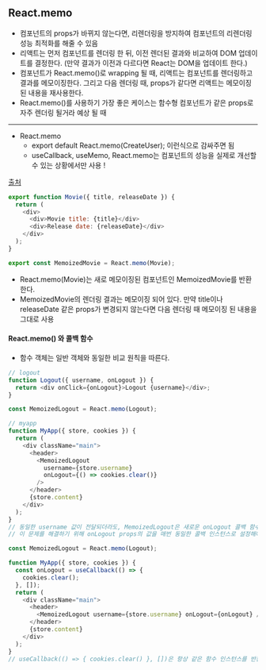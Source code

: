 ## React.memo

- 컴포넌트의 props가 바뀌지 않는다면, 리렌더링을 방지하여 컴포넌트의 리렌더링 성능 최적화를 해줄 수 있음
- 리액트는 먼저 컴포넌트를 렌더링 한 뒤, 이전 렌더된 결과와 비교하여 DOM 업데이트를 결정한다.
  (만약 결과가 이전과 다르다면 React는 DOM을 업데이트 한다.)
- 컴포넌트가 React.memo()로 wrapping 될 때, 리액트는 컴포넌트를 렌더링하고 결과를 메모이징한다.
  그리고 다음 렌더링 때, props가 같다면 리액트는 메모이징 된 내용을 재사용한다.
- React.memo()를 사용하기 가장 좋은 케이스는 함수형 컴포넌트가 같은 props로 자주 렌더링 될거라 예상 될 때

---

- React.memo
  - export default React.memo(CreateUser); 이런식으로 감싸주면 됨
  - useCallback, useMemo, React.memo는 컴포넌트의 성능을 실제로 개선할 수 있는 상황에서만 사용 !

[출처](https://dmitripavlutin.com/use-react-memo-wisely)

```Javascript
export function Movie({ title, releaseDate }) {
  return (
    <div>
      <div>Movie title: {title}</div>
      <div>Release date: {releaseDate}</div>
    </div>
  );
}

export const MemoizedMovie = React.memo(Movie);

```

- React.memo(Movie)는 새로 메모이징된 컴포넌트인 MemoizedMovie를 반환한다.
- MemoizedMovie의 렌더링 결과는 메모이징 되어 있다. 만약 title이나 releaseDate 같은 props가 변경되지 않는다면 다음 렌더링 때 메모이징 된 내용을 그대로 사용

#### React.memo() 와 콜백 함수

- 함수 객체는 일반 객체와 동일한 비교 원칙을 따른다.

```Javascript
// logout
function Logout({ username, onLogout }) {
  return <div onClick={onLogout}>Logout {username}</div>;
}

const MemoizedLogout = React.memo(Logout);

// myapp
function MyApp({ store, cookies }) {
  return (
    <div className="main">
      <header>
        <MemoizedLogout
          username={store.username}
          onLogout={() => cookies.clear()}
        />
      </header>
      {store.content}
    </div>
  );
}
// 동일한 username 값이 전달되더라도, MemoizedLogout은 새로운 onLogout 콜백 함수 때문에 리렌더링을 하게된다.
// 이 문제를 해결하기 위해 onLogout props의 값을 매번 동일한 콜백 인스턴스로 설정해야 한다. useCallback()을 이용해 콜백 인스턴스를 보존시킬 수 있다.

const MemoizedLogout = React.memo(Logout);

function MyApp({ store, cookies }) {
  const onLogout = useCallback(() => {
    cookies.clear();
  }, []);
  return (
    <div className="main">
      <header>
        <MemoizedLogout username={store.username} onLogout={onLogout} />
      </header>
      {store.content}
    </div>
  );
}
// useCallback(() => { cookies.clear() }, [])은 항상 같은 함수 인스턴스를 반환한다.
```

